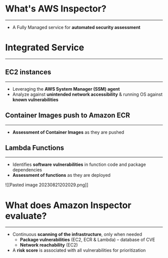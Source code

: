 # What's AWS Inspector?
---

* A Fully Managed service for **automated security assessment**

# Integrated Service
---

## EC2 instances
---

* Leveraging the **AWS System Manager (SSM) agent**
* Analyze against **unintended network accessibility** & running OS against **known vulnerabilities**

## Container Images push to Amazon ECR
---

* **Assessment of Container Images** as they are pushed

## Lambda Functions
---

* Identifies **software vulnerabilities** in function code and package dependencies
* **Assessment of functions** as they are deployed

![[Pasted image 20230821202029.png]]

# What does Amazon Inspector evaluate?
---

* Continuous **scanning of the infrastructure**, only when needed
	* **Package vulnerabilities** (EC2, ECR & Lambda) – database of CVE
	* **Network reachability** (EC2)
* A **risk score** is associated with all vulnerabilities for prioritization